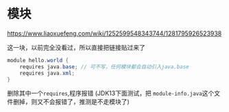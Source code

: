 # 模块

https://www.liaoxuefeng.com/wiki/1252599548343744/1281795926523938

这一块，以前完全没看过，所以直接把链接贴过来了



```java
module hello.world {
	requires java.base; // 可不写，任何模块都会自动引入java.base
	requires java.xml;
}
```

删除其中一个`requires`,程序报错 (JDK13下面测试，把 `module-info.java`这个文件删掉，则又不会报错了，推测是不走模块了)

